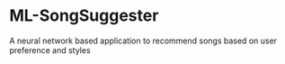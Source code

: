 # ML-SongSuggester
A neural network based application to recommend songs based on user preference and styles
